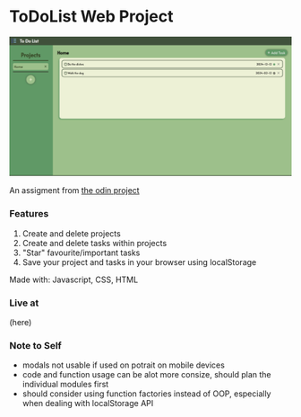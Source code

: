 # ToDoList Web Project

![Desktop Screenshor](/dist/assets/todo_desktop.png)

An assigment from [the odin project](https://www.theodinproject.com/lessons/node-path-javascript-todo-list)

### Features
1. Create and delete projects
2. Create and delete tasks within projects 
3. "Star" favourite/important tasks
5. Save your project and tasks in your browser using localStorage


Made with: Javascript, CSS, HTML

### Live at
(here)

### Note to Self
- modals not usable if used on potrait on mobile devices
- code and function usage can be alot more consize, should plan the individual modules first 
- should consider using function factories instead of OOP, especially when dealing with localStorage API

